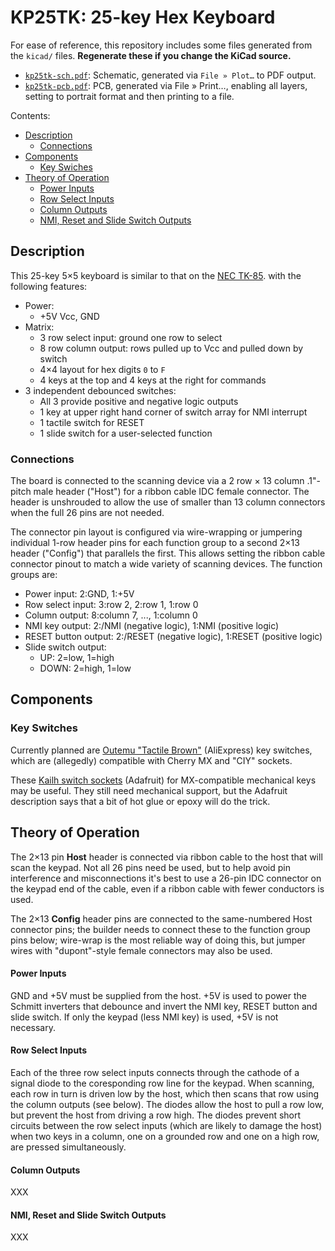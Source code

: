KP25TK: 25-key Hex Keyboard
===========================

For ease of reference, this repository includes some files generated from
the `kicad/` files. __Regenerate these if you change the KiCad source.__
- [`kp25tk-sch.pdf`]: Schematic, generated via `File » Plot…` to PDF output.
- [`kp25tk-pcb.pdf`]: PCB, generated via File » Print…, enabling all layers,
  setting to portrait format and then printing to a file.

Contents:
- [Description](#description)
  - [Connections](#connections)
- [Components](#components)
  - [Key Swiches](#key-switches)
- [Theory of Operation](#theory-of-operation)
  - [Power Inputs](#power-inputs)
  - [Row Select Inputs](#row-select-inputs)
  - [Column Outputs](#column-outputs)
  - [NMI, Reset and Slide Switch Outputs](#nmi-reset-and-slide-switch-outputs)


Description
-----------

This 25-key 5×5 keyboard is similar to that on the [NEC TK-85].
with the following features:

- Power:
  - +5V Vcc, GND
- Matrix:
  - 3 row select input: ground one row to select
  - 8 row column output: rows pulled up to Vcc and pulled down by switch
  - 4×4 layout for hex digits `0` to `F`
  - 4 keys at the top and 4 keys at the right for commands
- 3 independent debounced switches:
  - All 3 provide positive and negative logic outputs
  - 1 key at upper right hand corner of switch array for NMI interrupt
  - 1 tactile switch for RESET
  - 1 slide switch for a user-selected function

### Connections

The board is connected to the scanning device via a 2 row × 13 column
.1"-pitch male header ("Host") for a ribbon cable IDC female connector. The
header is unshrouded to allow the use of smaller than 13 column connectors
when the full 26 pins are not needed.

The connector pin layout is configured via wire-wrapping or jumpering
individual 1-row header pins for each function group to a second 2×13
header ("Config") that parallels the first. This allows setting the ribbon
cable connector pinout to match a wide variety of scanning devices. The
function groups are:
- Power input: 2:GND, 1:+5V
- Row select input: 3:row 2, 2:row 1, 1:row 0
- Column output: 8:column 7, ..., 1:column 0
- NMI key output: 2:/NMI (negative logic), 1:NMI (positive logic)
- RESET button output: 2:/RESET (negative logic), 1:RESET (positive logic)
- Slide switch output:
  -   UP: 2=low, 1=high
  - DOWN: 2=high, 1=low


Components
----------

### Key Switches

Currently planned are [Outemu "Tactile Brown"][keysw] (AliExpress) key
switches, which are (allegedly) compatible with Cherry MX and "CIY"
sockets.

These [Kailh switch sockets][kailh] (Adafruit) for MX-compatible mechanical
keys may be useful. They still need mechanical support, but the Adafruit
description says that a bit of hot glue or epoxy will do the trick.


Theory of Operation
-------------------

The 2×13 pin __Host__ header is connected via ribbon cable to the host that
will scan the keypad. Not all 26 pins need be used, but to help avoid pin
interference and misconnections it's best to use a 26-pin IDC connector on
the keypad end of the cable, even if a ribbon cable with fewer conductors
is used.

The 2×13 __Config__ header pins are connected to the same-numbered Host
connector pins; the builder needs to connect these to the function group
pins below; wire-wrap is the most reliable way of doing this, but jumper
wires with "dupont"-style female connectors may also be used.

#### Power Inputs

GND and +5V must be supplied from the host. +5V is used to power the
Schmitt inverters that debounce and invert the NMI key, RESET button
and slide switch. If only the keypad (less NMI key) is used, +5V is
not necessary.

#### Row Select Inputs

Each of the three row select inputs connects through the cathode of a
signal diode to the coresponding row line for the keypad. When scanning,
each row in turn is driven low by the host, which then scans that row using
the column outputs (see below). The diodes allow the host to pull a row
low, but prevent the host from driving a row high. The diodes prevent short
circuits between the row select inputs (which are likely to damage the
host) when two keys in a column, one on a grounded row and one on a high
row, are pressed simultaneously.

#### Column Outputs

XXX

#### NMI, Reset and Slide Switch Outputs

XXX



<!-------------------------------------------------------------------->
[`kp25tk-pcb.pdf`]: ./kp25tk-pcb.pdf
[`kp25tk-sch.pdf`]: ./kp25tk-sch.pdf

[NEC TK-85]: https://gitlab.com/retroabandon/tk80-re
[kailh]: https://www.adafruit.com/product/4958
[keysw]: https://www.aliexpress.com/item/1005004285423123.html
